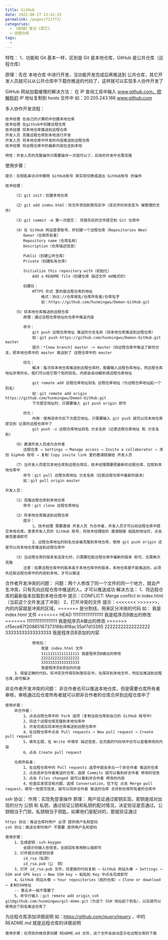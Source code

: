 ```yaml
---
title: GitHub
date: 2022-06-27 13:42:15
permalink: /pages/f11ff2/
categories:
  - 《前端》笔记《其它》
  - 远程仓库
tags:
  - 
---
```

特性：
    1、功能和 Git 基本一样，区别是 Git 是本地仓库，GitHub 是公共仓库（远程仓库）

原理：先在 本地仓库 中进行开发，当功能开发完成后再推送到 公共仓库，其它开发人员就可以从公共仓库中下载你推送的代码了，这样就可以实现多人协作开发了

GitHub 网站加载缓慢的解决方法：
    在 IP 查询工具中输入 www.github.com，把解析的 IP 地址复制到 hosts 文件中
    如：20.205.243.166 www.github.com

多人协作开发流程：

    技术经理 在自己的计算机中创建本地仓库
    技术经理 在github中创建远程仓库
    技术经理 将本地仓库推送到远程仓库
    开发人员 克隆远程仓库到本地进行开发
    开发人员 将本地仓库中开发的内容推送到远程仓库
    技术经理 将远程仓库中的最新内容拉去到本地

    特性：开发人员的克隆操作只需要操作一次就可以了，后续的开发中无需克隆

使用步骤：

    提示：在钥匙串访问中删除 GitHub账号 来实现切换或退出 GitHub账号 的操作

    技术经理：
        
        （1）git init：创建本地仓库

        （2）git add index.html：将文件添加到暂存区中（该文件的状态变为 被管理的文件）

        （3）git commit -m 第一次提交： 将暂存区的文件提交到 Git 仓库中

        （4）在 GitHub 网站登录账号，并创建一个远程仓库（Repositories New)
            Owner（仓库所有者）
            Repository name（仓库名称）
            Description（仓库描述信息）

            Public（创建公共仓库）
            Private（创建私有仓库）

            Initialize this repository with（初始化）
                Add a README file（创建仓库 描述文件 md格式的）

            创建后：
                HTTPS 形式 里的是远程仓库的地址
                    格式：协议://仓库域名/仓库所有者/仓库名字
                    如：https://github.com/hunmingwu/Demon-GitHub.git

        （5）将本地仓库推送到远程仓库
            原理：通过远程仓库地址向仓库中推送内容

            命令：
                git push 远程仓库地址 推送的分支名称（将本地仓库推送到远程仓库）
                如：git push https://github.com/hunmingwu/Demon-GitHub.git master
                提示：*[new branch] master -> master（向远程仓库中推送了新的分支，把本地仓库中的 master 推送到了 远程仓库中的 master 

            优化：
                解决：每次将本地仓库推送到远程仓库时，都要输入远程仓库地址，而远程仓库地址非常的长，我们可以给它取个短的别名，内部会自动解析成远程仓库地址

                git remote add 远程仓库地址别名 远程仓库地址（为远程仓库地址起一个别名）
                如：git remote add origin https://github.com/hunmingwu/Demon-GitHub.git
                下次提交地址时，只需要输入 git push origin 即可

            优化：
                作用：使用该命令后下次提交地址，只需要输入 git push 就可以将本地仓库提交到 记录的远程仓库中了
                git push -u 远程仓库地址别名 分支名称（记录远程仓库地址 和 分支名称）

        （6）邀请开发人员成为合作者
            远程仓库 → Settings → Manage access → Invite a collaborator → 添加 GipHub 账号 → 复制 Copy invite link 里的邀请链接给 开发人员

        （7）当开发人员提交本地仓库到远程仓库后，技术经理需要把最新的远程仓库，拉取到本地仓库中
            命令：git pull 远程仓库地址 分支名称（拉取远程仓库中最新的版本）
            如：git pull origin master

    开发人员：
        
        （1）克隆远程仓库到本地仓库
            命令：git clone 远程仓库地址

        （2）将本地仓库推送到远程仓库
            提示：
                1、技术经理 需要邀请 开发人员 为合作者，开发人员才可以向远程仓库中提交本地仓库。登录开发人员的 GitHub 账号，将技术经理给的 邀请链接 粘贴到地址栏，点击接受邀请即可
                2、远程仓库地址的别名也会被克隆到本地仓库，使用 git push origin 还是可以将本地仓库推送到远程仓库中

        （3）当远程仓库的版本发送变化时，只需要拉取远程仓库中最新的版本 即可，无需再次克隆
            注意：如果远程仓库中的版本高于本地仓库中的版本，本地仓库是不能推送的，必须先拉取远程仓库中的内容到本地，才可以推送

合作者开发冲突的问题：
    问题：两个人修改了同一个文件的同一个地方，就会产生冲突，只有先向远程仓库中推送的人，才可以推送成功
    解决方法：
        1、将远程仓库的最新版本拉取到本地仓库中
            提示：CONFLICT: Merge conflict in index.html（当前这个文件发送了冲突）
        2、打开冲突的文件
            提示：<<<<<<< >>>>>>>，内的内容就是冲突的区域，======= 是分割线，用来区分冲突的代码
            如：
                我是 index.html 文件
                <<<<<<< HEAD
                11111111111111111 我是程序员B做出的修改
                =======
                11111111111111111 我是程序员A做出的修改
                >>>>>>> cf5ece87f20885167373188c8f8ac35af7d13395
                22222222222222222
                33333333333333333
                我是程序员B添加的内容

                修改后：
                    我是 index.html 文件
                    11111111111111111 我是程序员B做出的修改
                    22222222222222222
                    33333333333333333
                    我是程序员B添加的内容
        3、保留正确的代码，将冲突文件保存到暂存区中，在保存到本地文件，然后在推送到远程仓库,即可解决

非合作者开发冲突的问题：
    非合作者也可以推送本地仓库，但是需要仓库所有者审核，审核通过后仓库所有者就可以把非合作者的仓库合并到远程仓库中了

    使用步骤：
        非合作者：
            1、点击远程仓库中的 Fork 选项（复制当前仓库到自己的 GitHub 账号中）
            2、将这个远程仓库克隆到本地仓库中
            3、开发完成后将本地仓库推送到远程仓库中
            4、在远程仓库中点击 Pull requests → New pull request → Create pull request
            5、填写主题、在 Write 中填写 描述信息，在页面的代码块中也可以查看修改的内容
            6、点击 Create pull request

        仓库所有者：
            1、在远程仓库中的 Pull requests 选项中就会多出一个非合作者 推送的仓库
            2、点击进非合作者推送的仓库，选择 Commits 就可以看到非合作者 修改的信息
            3、点击 Files changed 就可以看到非合作者 修改的内容
            4、检查后发现没有问题，选择 Conversation，往下拉 点击 Merge pull request，填写一些提交信息，就可以将非合作者 推送的仓库 合并到仓库所有者的仓库中

ssh 协议：
    作用：实现免登录操作
    原理： 用户验证通过密钥实现，密钥是成对出现的分为 公钥 和 私钥，通过验证公钥和私钥的配对情况，决定验证是否通过。公钥相当于门锁，私钥相当于钥匙，如果他们是配对的，那就验证通过

    https 协议：推送仓库时用户 必须 提供用户名和密码
    ssh 协议：推送仓库时用户 不需要 提供用户名和密码

    使用步骤：
        1、生成密钥：ssh-keygen
            会提示你输入些信息，全部回车常用默认值即可
        2、打开提示的密钥目录
            id_rsa（私钥）
            id_rsa.pub（公  钥）
        3、打开 id_rsa.pub 文件，将里面的代码复制 → GitHub 网站头像 → Settings → SSH and GPG keys → New SSH key → 粘贴到 Key 中点击完成即可
        4、GitHub 网站头像 → Your repositories（我的仓库）→ Clone or download → 复制SSH地址
        -- 第五步一般不需要了
        5、命令行输入：git remote add origin_ssh git@github.com:hunmingwu/git-demo.git（为这个 SSH 地址起个别名），以后就可以使用这个别名推送仓库了

为远程仓库添加详细说明
    如：https://github.com/jquery/jquery ，中的 README.md 就是远程仓库的详细说明

    使用步骤：在项目的根目录创建 README.md 文件，这个文件会自动显示在远程仓库的下面